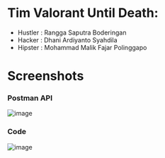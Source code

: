 <h1>Tim Valorant Until Death:</h1>

<ul>
  <li>
    Hustler : Rangga Saputra Boderingan
  </li>
  <li>
    Hacker  : Dhani Ardiyanto Syahdila
  </li>
  <li>
    Hipster : Mohammad Malik Fajar Polinggapo
  </li>
</ul>
<h1>Screenshots</h1>
<h3>Postman API</h3>

![image](https://github.com/Dhnzz/EcoPlant/assets/58935810/5af8de5b-4b4b-4476-9a47-9e56c5834aef)

<h3>Code</h3>

![image](https://github.com/Dhnzz/EcoPlant/assets/58935810/838f2353-557c-4673-8486-e02015a6eda8)
